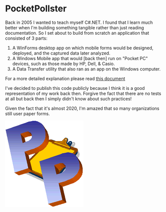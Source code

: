 # PocketPollster
Back in 2005 I wanted to teach myself C#.NET.  I found that I learn much better when I'm building something tangible rather than just reading documentation.  So I set about to build from scratch an application that consisted of 3 parts:
1. A WinForms desktop app on which mobile forms would be designed, deployed, and the captured data later analyzed.
2. A Windows Mobile app that would [back then] run on "Pocket PC" devices, such as those made by HP, Dell, & Casio.
3. A Data Transfer utility that also ran as an app on the Windows computer.

For a more detailed explanation please read [this document](Docs/PP_AlphaTutorial.doc)

I've decided to publish this code publicly because I think it is a good representation of my work back then.  Forgive the fact that there are no tests at all but back then I simply didn't know about such practices!

Given the fact that it's almost 2020, I'm amazed that so many organizations still user paper forms.  

![PocketPollster logo](Graphics/PP_transparent_large.png)
